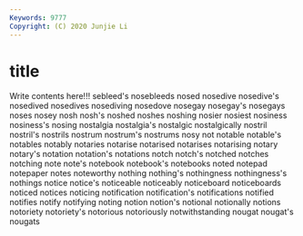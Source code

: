 ```yaml
---
Keywords: 9777
Copyright: (C) 2020 Junjie Li
---
```


# title

Write contents here!!!
sebleed's 
nosebleeds 
nosed 
nosedive 
nosedive's 
nosedived 
nosedives 
nosediving
nosedove 
nosegay 
nosegay's 
nosegays 
noses 
nosey 
nosh 
nosh's 
noshed 
noshes
noshing 
nosier 
nosiest 
nosiness 
nosiness's 
nosing 
nostalgia 
nostalgia's 
nostalgic 
nostalgically
nostril 
nostril's 
nostrils 
nostrum 
nostrum's 
nostrums 
nosy 
not 
notable 
notable's
notables 
notably 
notaries 
notarise 
notarised 
notarises 
notarising 
notary 
notary's 
notation
notation's 
notations 
notch 
notch's 
notched 
notches 
notching 
note 
note's 
notebook
notebook's 
notebooks 
noted 
notepad 
notepaper 
notes 
noteworthy 
nothing 
nothing's 
nothingness
nothingness's 
nothings 
notice 
notice's 
noticeable 
noticeably 
noticeboard 
noticeboards 
noticed 
notices
noticing 
notification 
notification's 
notifications 
notified 
notifies 
notify 
notifying 
noting 
notion
notion's 
notional 
notionally 
notions 
notoriety 
notoriety's 
notorious 
notoriously 
notwithstanding 
nougat
nougat's 
nougats 
